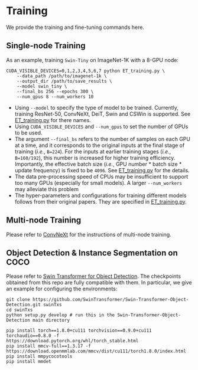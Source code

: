 # Training

We provide the training and fine-tuning commands here.

## Single-node Training
As an example, training `Swin-Tiny` on ImageNet-1K with a 8-GPU node:
```
CUDA_VISIBLE_DEVICES=0,1,2,3,4,5,6,7 python ET_training.py \
    --data_path /path/to/imagenet-1k \
    --output_dir /path/to/save_results \
    --model swin_tiny \
    --final_bs 256 --epochs 300 \
    --num_gpus 8 --num_workers 10
```

- Using `--model` to specify the type of model to be trained. Currently, training ResNet-50, ConvNeXt, DeiT, Swin and CSWin is supported. See [ET_training.py](ET_training.py) for there names.
- Using `CUDA_VISIBLE_DEVICES` and `--num_gpus` to set the number of GPUs to be used. 
- The argument `--final_bs` refers to the number of samples on each GPU at a time, and it corresponds to the original inputs at the final stage of training (*i.e.*, `B=224`). For the inputs at earlier training stages (*i.e.*, `B=160/192`), this number is increased for higher training efficiency. Importantly, the effective batch size (*i.e.*, GPU number * batch size * update frequency) is fixed to be `4096`. See [ET_training.py](ET_training.py) for the details.
- The data pre-processing speed of CPUs may be insufficient to support too many GPUs (especially for small models). A larger `--num_workers` may alleviate this problem
- The hyper-parameters and configurations for training different models follows from their original papers. They are specified in [ET_training.py](ET_training.py).



## Multi-node Training
Please refer to [ConvNeXt](https://github.com/facebookresearch/ConvNeXt/blob/main/TRAINING.md) for the instructions of multi-node training.


## Object Detection & Instance Segmentation on COCO
Please refer to [Swin Transformer for Object Detection](https://github.com/SwinTransformer/Swin-Transformer-Object-Detection). The checkpoints obtained from this repo are fully compatible with them. In particular, we give an example for configuring the environments:
```
git clone https://github.com/SwinTransformer/Swin-Transformer-Object-Detection.git swinTxs
cd swinTxs
python setup.py develop # run this in the Swin-Transformer-Object-Detection main directory

pip install torch==1.8.0+cu111 torchvision==0.9.0+cu111 torchaudio==0.8.0 -f https://download.pytorch.org/whl/torch_stable.html
pip install mmcv-full==1.3.17 -f https://download.openmmlab.com/mmcv/dist/cu111/torch1.8.0/index.html
pip install mmpycocotools
pip install mmdet
```